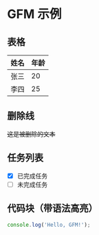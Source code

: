 # GFM 示例

## 表格
| 姓名 | 年龄 |
|------|------|
| 张三 | 20   |
| 李四 | 25   |

## 删除线
~~这是被删除的文本~~

## 任务列表
- [x] 已完成任务
- [ ] 未完成任务

## 代码块（带语法高亮）
```javascript
console.log('Hello, GFM!');
```